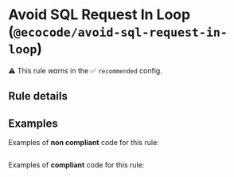 # Avoid SQL Request In Loop (`@ecocode/avoid-sql-request-in-loop`)

⚠️ This rule _warns_ in the ✅ `recommended` config.

<!-- end auto-generated rule header -->  

## Rule details



## Examples

Examples of **non compliant** code for this rule:

```

```

Examples of **compliant** code for this rule:

```

```